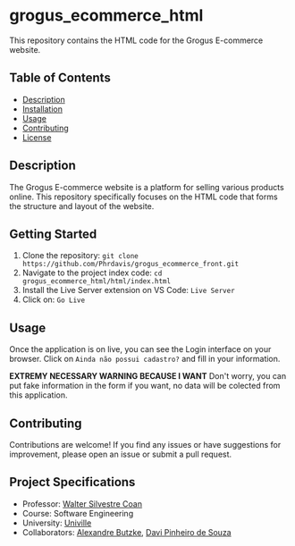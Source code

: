 # grogus_ecommerce_html

This repository contains the HTML code for the Grogus E-commerce website.

## Table of Contents

- [Description](#description)
- [Installation](#installation)
- [Usage](#usage)
- [Contributing](#contributing)
- [License](#license)

## Description

The Grogus E-commerce website is a platform for selling various products online. This repository specifically focuses on the HTML code that forms the structure and layout of the website.

## Getting Started  

1. Clone the repository: `git clone https://github.com/Phrdavis/grogus_ecommerce_front.git`
2. Navigate to the project index code: `cd grogus_ecommerce_html/html/index.html`
3. Install the Live Server extension on VS Code: `Live Server`
4. Click on: `Go Live`

## Usage

Once the application is on live, you can see the Login interface on your browser. Click on `Ainda não possui cadastro?` and fill in your information. 

**EXTREMY NECESSARY WARNING BECAUSE I WANT**
Don't worry, you can put fake information in the form if you want, no data will be colected from this application.

## Contributing

Contributions are welcome! If you find any issues or have suggestions for improvement, please open an issue or submit a pull request.

## Project Specifications


- Professor: [Walter Silvestre Coan](https://github.com/waltercoan)
- Course: Software Engineering
- University: [Univille](https://www.univille.edu.br/)
- Collaborators: [Alexandre Butzke](https://github.com/AlexandreButzkeDev), [Davi Pinheiro de Souza](https://github.com/Phrdavis)